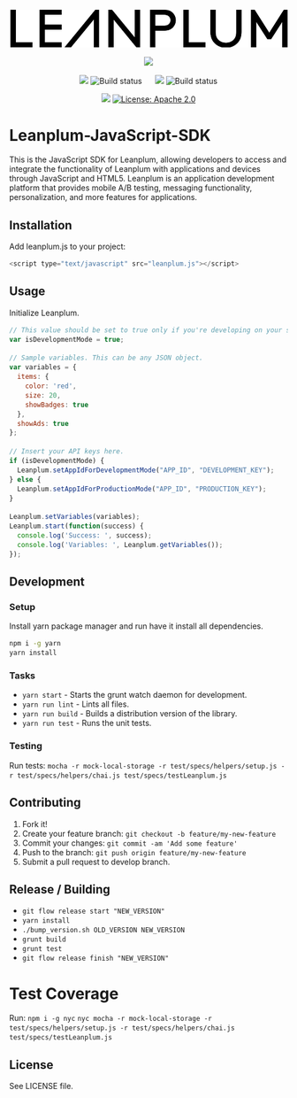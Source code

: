 ![Leanplum - ](Leanplum.svg)

<p align="center">
<a href="https://nodei.co/npm/leanplum-sdk/"><img src="https://nodei.co/npm/leanplum-sdk.png?downloads=true&downloadRank=true&stars=true"/></a>
</p>
<p align="center">
    <img src='https://img.shields.io/badge/branch-master-blue.svg'>
    <img src='https://jenkins.leanplum.com/buildStatus/icon?job=javascript-sdk-master' alt="Build status">
    &nbsp;&nbsp;&nbsp;&nbsp;
    <img src='https://img.shields.io/badge/branch-develop-red.svg'>
    <img src='https://jenkins.leanplum.com/buildStatus/icon?job=javascript-sdk-develop' alt="Build status">
</p>
<p align="center">
<img src="https://badge.fury.io/js/leanplum-sdk.svg"/>
<a href="https://raw.githubusercontent.com/Leanplum/Leanplum-iOS-SDK/master/LICENSE"><img src="https://img.shields.io/badge/license-apache%202.0-blue.svg?style=flat" alt="License: Apache 2.0" /></a> 
</p>


# Leanplum-JavaScript-SDK
This is the JavaScript SDK for Leanplum, allowing developers to access and integrate the functionality of Leanplum with applications and devices through JavaScript and HTML5. Leanplum is an application development platform that provides mobile A/B testing, messaging functionality, personalization, and more features for applications.
## Installation
Add leanplum.js to your project:
```javascript
<script type="text/javascript" src="leanplum.js"></script>
```
## Usage
Initialize Leanplum.

```javascript
// This value should be set to true only if you're developing on your server.
var isDevelopmentMode = true;
 
// Sample variables. This can be any JSON object.
var variables = {
  items: {
    color: 'red',
    size: 20,
    showBadges: true
  },
  showAds: true
};
 
// Insert your API keys here.
if (isDevelopmentMode) {
  Leanplum.setAppIdForDevelopmentMode("APP_ID", "DEVELOPMENT_KEY");
} else {
  Leanplum.setAppIdForProductionMode("APP_ID", "PRODUCTION_KEY");
}
 
Leanplum.setVariables(variables);
Leanplum.start(function(success) {
  console.log('Success: ', success);
  console.log('Variables: ', Leanplum.getVariables());
});
```
## Development
### Setup
Install yarn package manager and run have it install all dependencies.
```bash
npm i -g yarn
yarn install
```
### Tasks
- `yarn start` - Starts the grunt watch daemon for development.
- `yarn run lint` - Lints all files.
- `yarn run build` - Builds a distribution version of the library.
- `yarn run test` - Runs the unit tests.

### Testing
Run tests: `mocha -r mock-local-storage -r test/specs/helpers/setup.js -r test/specs/helpers/chai.js test/specs/testLeanplum.js`

## Contributing
1. Fork it!
2. Create your feature branch: `git checkout -b feature/my-new-feature`
3. Commit your changes: `git commit -am 'Add some feature'`
4. Push to the branch: `git push origin feature/my-new-feature`
5. Submit a pull request to develop branch.

## Release / Building
- `git flow release start "NEW_VERSION"`
- `yarn install`
- `./bump_version.sh OLD_VERSION NEW_VERSION`
- `grunt build`
- `grunt test`
- `git flow release finish "NEW_VERSION"`

# Test Coverage
Run:
`npm i -g nyc`
`nyc mocha -r mock-local-storage -r test/specs/helpers/setup.js -r test/specs/helpers/chai.js test/specs/testLeanplum.js`

## License
See LICENSE file.
